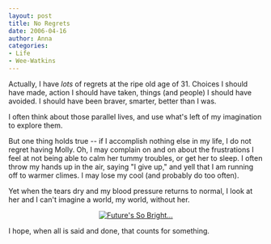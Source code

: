 ```yaml
---
layout: post
title: No Regrets
date: 2006-04-16
author: Anna
categories:
- Life
- Wee-Watkins
---
```


Actually, I have <i>lots</i> of regrets at the ripe old age of 31. Choices I should have made, action I should have taken, things (and people) I should have avoided. I should have been braver, smarter, better than I was.

I often think about those parallel lives, and use what's left of my imagination to explore them.

But one thing holds true -- if I accomplish nothing else in my life, I do not regret having Molly. Oh, I may complain on and on about the frustrations I feel at not being able to calm her tummy troubles, or get her to sleep. I often throw my hands up in the air, saying "I give up," and yell that I am running off to warmer climes. I may lose my cool (and probably do too often).

Yet when the tears dry and my blood pressure returns to normal, I look at her and I can't imagine a world, my world, without her.

<div class="figure" align="center"><a href="http://www.flickr.com/photo.gne?id=129444339"><img class="photo" src="http://static.flickr.com/52/129444339_43ed9af08f.jpg" alt="Future's So Bright..." border="0"></a> </div>

I hope, when all is said and done, that counts for something.